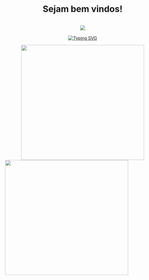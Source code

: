 <body>
<h1 align="center"> Sejam bem vindos! </h1>
<br>
<div align="center">
<img src="https://i.imgur.com/jws59v2.gif">
</div>
<br>
</div>
<div align="center"
     
[![Typing SVG](https://readme-typing-svg.herokuapp.com?font=Source+Serif+Pro&color=%23FC1161&duration=1500&multiline=true&height=175&lines=%E2%80%A2+Oi%2C+eu+sou+o+Henrique!;%E2%80%A2+Idade+%3A+24+anos;%E2%80%A2+Estudo%3A++F%C3%ADsica;%E2%80%A2+Pronomes%3A+ele+%2F+dele;%E2%80%A2+Pa%C3%ADs%3A+Brasil;%E2%80%A2+Idiomas%3A+Portugu%C3%AAs+%2F+Ingl%C3%AAs)](https://git.io/typing-svg)
<br>  


    
<p float="left">
  <img src="https://lastfm.freetls.fastly.net/i/u/ar0/33230688f0c34fa6cf8ac7725ba3b376.gif" width="400px" height="374px" />
  <img src="https://i.imgur.com/Kt4JMBj.gif" align="left"" width="400px" height="374px" /> 
</p>
                                                                                       

